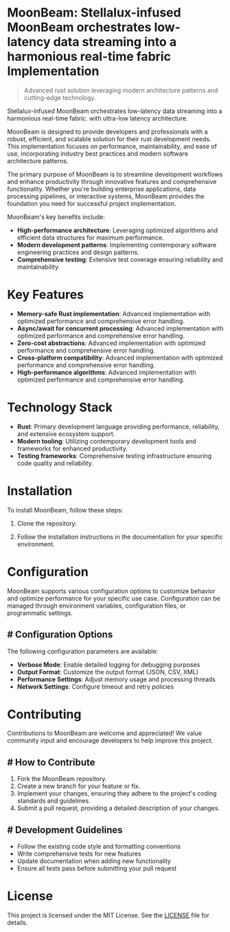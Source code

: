 <!-- fallback_MoonBeam_20250805191323_20911 -->

# MoonBeam: Stellalux-infused MoonBeam orchestrates low-latency data streaming into a harmonious real-time fabric Implementation
> Advanced rust solution leveraging modern architecture patterns and cutting-edge technology.

Stellalux-infused MoonBeam orchestrates low-latency data streaming into a harmonious real-time fabric. with ultra-low latency architecture.

MoonBeam is designed to provide developers and professionals with a robust, efficient, and scalable solution for their rust development needs. This implementation focuses on performance, maintainability, and ease of use, incorporating industry best practices and modern software architecture patterns.

The primary purpose of MoonBeam is to streamline development workflows and enhance productivity through innovative features and comprehensive functionality. Whether you're building enterprise applications, data processing pipelines, or interactive systems, MoonBeam provides the foundation you need for successful project implementation.

MoonBeam's key benefits include:

* **High-performance architecture**: Leveraging optimized algorithms and efficient data structures for maximum performance.
* **Modern development patterns**: Implementing contemporary software engineering practices and design patterns.
* **Comprehensive testing**: Extensive test coverage ensuring reliability and maintainability.

# Key Features

* **Memory-safe Rust implementation**: Advanced implementation with optimized performance and comprehensive error handling.
* **Async/await for concurrent processing**: Advanced implementation with optimized performance and comprehensive error handling.
* **Zero-cost abstractions**: Advanced implementation with optimized performance and comprehensive error handling.
* **Cross-platform compatibility**: Advanced implementation with optimized performance and comprehensive error handling.
* **High-performance algorithms**: Advanced implementation with optimized performance and comprehensive error handling.

# Technology Stack

* **Rust**: Primary development language providing performance, reliability, and extensive ecosystem support.
* **Modern tooling**: Utilizing contemporary development tools and frameworks for enhanced productivity.
* **Testing frameworks**: Comprehensive testing infrastructure ensuring code quality and reliability.

# Installation

To install MoonBeam, follow these steps:

1. Clone the repository:


2. Follow the installation instructions in the documentation for your specific environment.

# Configuration

MoonBeam supports various configuration options to customize behavior and optimize performance for your specific use case. Configuration can be managed through environment variables, configuration files, or programmatic settings.

## # Configuration Options

The following configuration parameters are available:

* **Verbose Mode**: Enable detailed logging for debugging purposes
* **Output Format**: Customize the output format (JSON, CSV, XML)
* **Performance Settings**: Adjust memory usage and processing threads
* **Network Settings**: Configure timeout and retry policies

# Contributing

Contributions to MoonBeam are welcome and appreciated! We value community input and encourage developers to help improve this project.

## # How to Contribute

1. Fork the MoonBeam repository.
2. Create a new branch for your feature or fix.
3. Implement your changes, ensuring they adhere to the project's coding standards and guidelines.
4. Submit a pull request, providing a detailed description of your changes.

## # Development Guidelines

* Follow the existing code style and formatting conventions
* Write comprehensive tests for new features
* Update documentation when adding new functionality
* Ensure all tests pass before submitting your pull request

# License

This project is licensed under the MIT License. See the [LICENSE](https://github.com/QOZU/MoonBeam/blob/main/LICENSE) file for details.
